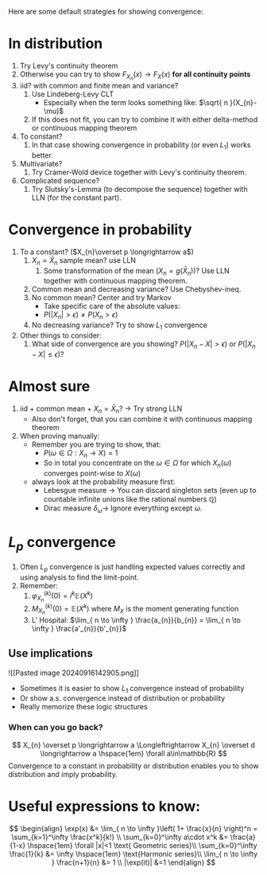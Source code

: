 Here are some default strategies for showing convergence:
# In distribution
1. Try Levy's continuity theorem
2. Otherwise you can try to show $F_{X_{n}}(x) \to F_{X}(x)$ **for all continuity points**
3. iid? with common and finite mean and variance?
	1. Use Lindeberg-Levy CLT
		- Especially when the term looks something like: $\sqrt{ n }(X_{n}-\mu)$
	2. If this does not fit, you can try to combine it with either delta-method or continuous mapping theorem
4. To constant?
	1. In that case showing convergence in probability (or even $L_{1}$) works better.
5. Multivariate?
	1. Try Cramer-Wold device together with Levy's continuity theorem.
6. Complicated sequence?
	1. Try Slutsky's-Lemma (to decompose the sequence) together with LLN (for the constant part).
# Convergence in probability
1. To a constant? ($X_{n}\overset p \longrightarrow a$)
	1. $X_{n} = \bar{X}_{n}$ sample mean? use LLN 
		1. Some transformation of the mean ($X_{n} = g(\bar{X}_{n})$)? Use LLN together with continuous mapping theorem. 
	2. Common mean and decreasing variance? Use Chebyshev-ineq.
	3. No common mean? Center and try Markov
		- Take specific care of the absolute values:
		- $P(|X_{n}|> \epsilon) \neq P(X_{n}>\epsilon)$
	4. No decreasing variance? Try to show $L_{1}$ convergence
2. Other things to consider:
	1. What side of convergence are you showing? $P(|X_{n}-X|> \epsilon)$ or $P(|X_{n}-X|\leq \epsilon)$?

# Almost sure
1. iid + common mean + $X_{n} = \bar{X}_{n}$? -> Try strong LLN
	- Also don't forget, that you can combine it with continuous mapping theorem
2. When proving manually:
	- Remember you are trying to show, that:
		- $P(\omega\in \Omega: X_{n} \to X) = 1$
		- So in total you concentrate on the $\omega \in \Omega$ for which $X_{n}(\omega)$ converges point-wise to $X(\omega)$
	- always look at the probability measure first:
		- Lebesgue measure -> You can discard singleton sets (even up to countable infinite unions like the rational numbers $\mathbb Q$)
		- Dirac measure $\delta_{\omega}$-> Ignore everything except $\omega$.

# $L_{p}$ convergence
1. Often $L_{p}$ convergence is just handling expected values correctly and using analysis to find the limit-point.
2. Remember:
	1. $\varphi_{X_{n}}^{(k)}(0) = i^k \mathbb{E}(X^k)$
	2. $M_{X_{n}}^{(k)}(0) = \mathbb{E}(X^k)$ where $M_{X}$ is the moment generating function
	3. L' Hospital: $\lim_{ n \to \infty } \frac{a_{n}}{b_{n}} = \lim_{ n \to \infty } \frac{a'_{n}}{b'_{n}}$

## Use implications 
![[Pasted image 20240916142905.png]]
- Sometimes it is easier to show $L_{1}$ convergence instead of probability
- Or show a.s. convergence instead of distribution or probability
- Really memorize these logic structures

### When can you go back?
$$
X_{n} \overset p \longrightarrow a \Longleftrightarrow X_{n} \overset d \longrightarrow a \hspace{1em} \forall a\in\mathbb{R}
$$
Convergence to a constant in probability or distribution enables you to show distribution and imply probability.

# Useful expressions to know:
$$
\begin{align}
\exp(x) &= \lim_{ n \to \infty }\left( 1+ \frac{x}{n} \right)^n = \sum_{k=1}^\infty \frac{x^k}{k!}  \\
\sum_{k=0}^\infty a\cdot x^k &= \frac{a}{1-x} \hspace{1em} \forall |x|<1 \text{ Geometric series}\\
\sum_{k=0}^\infty \frac{1}{k} &= \infty \hspace{1em} \text{Harmonic series}\\
\lim_{ n \to \infty } \frac{n+1}{n} &= 1 \\
|\exp(it)| &=1  
\end{align}
$$